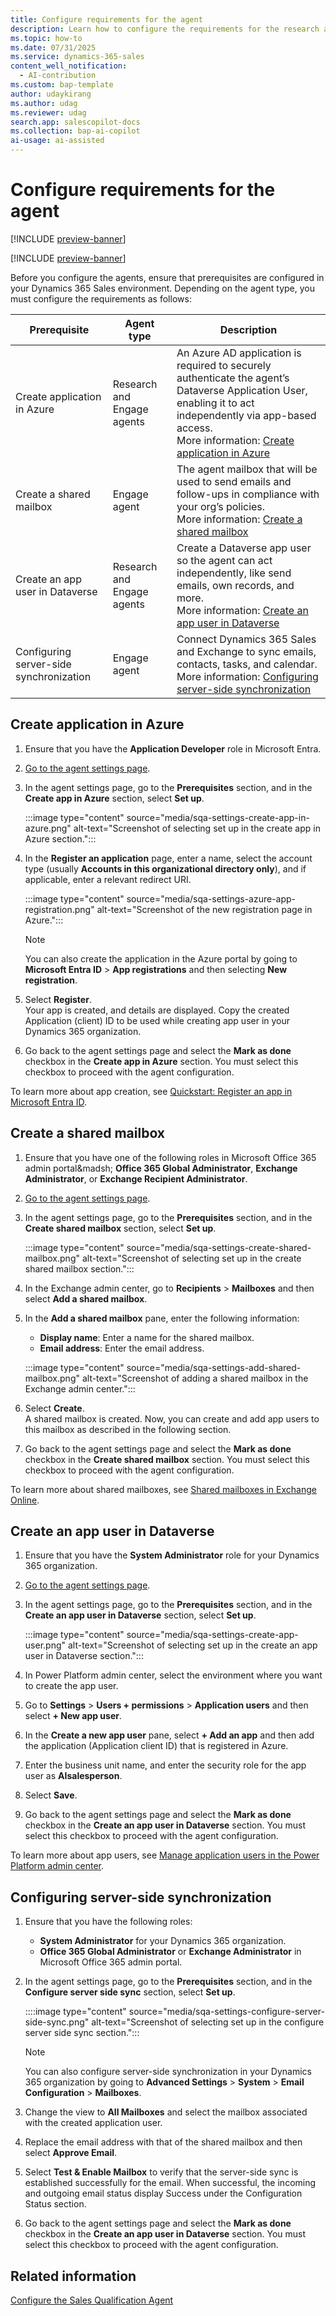 ```yaml
---
title: Configure requirements for the agent
description: Learn how to configure the requirements for the research and engage agents in Dynamics 365 Sales.
ms.topic: how-to 
ms.date: 07/31/2025
ms.service: dynamics-365-sales
content_well_notification:
  - AI-contribution
ms.custom: bap-template
author: udaykirang
ms.author: udag
ms.reviewer: udag
search.app: salescopilot-docs
ms.collection: bap-ai-copilot
ai-usage: ai-assisted
---
```


# Configure requirements for the agent

[!INCLUDE [preview-banner](~/../shared-content/shared/preview-includes/preview-banner.md)]

[!INCLUDE [preview-banner](~/../shared-content/shared/preview-includes/preview-note-d365.md)]

Before you configure the agents, ensure that prerequisites are configured in your Dynamics 365 Sales environment. Depending on the agent type, you must configure the requirements as follows:

| Prerequisite | Agent type | Description |
|--------------|------------|-------------|
| Create application in Azure | Research and Engage agents | An Azure AD application is required to securely authenticate the agent’s Dataverse Application User, enabling it to act independently via app-based access.<br>More information: [Create application in Azure](#create-application-in-azure) |
| Create a shared mailbox | Engage agent | The agent mailbox that will be used to send emails and follow-ups in compliance with your org’s policies.<br>More information: [Create a shared mailbox](#create-a-shared-mailbox) |
| Create an app user in Dataverse | Research and Engage agents | Create a Dataverse app user so the agent can act independently, like send emails, own records, and more.<br>More information: [Create an app user in Dataverse](#create-an-app-user-in-dataverse) |
| Configuring server-side synchronization | Engage agent | Connect Dynamics 365 Sales and Exchange to sync emails, contacts, tasks, and calendar.<br>More information: [Configuring server-side synchronization](#configuring-server-side-synchronization) |

## Create application in Azure

1. Ensure that you have the **Application Developer** role in Microsoft Entra.
1. [Go to the agent settings page](open-sales-qualification-agent-settings.md).  
1. In the agent settings page, go to the **Prerequisites** section, and in the **Create app in Azure** section, select **Set up**.

    :::image type="content" source="media/sqa-settings-create-app-in-azure.png" alt-text="Screenshot of selecting set up in the create app in Azure section.":::

1. In the **Register an application** page, enter a name, select the account type (usually **Accounts in this organizational directory only**), and if applicable, enter a relevant redirect URI. 

    :::image type="content" source="media/sqa-settings-azure-app-registration.png" alt-text="Screenshot of the new registration page in Azure.":::

    > [!NOTE]
    > You can also create the application in the Azure portal by going to **Microsoft Entra ID** > **App registrations** and then selecting **New registration**.

1. Select **Register**.  
    Your app is created, and details are displayed. Copy the created Application (client) ID to be used while creating app user in your Dynamics 365 organization.  

1. Go back to the agent settings page and select the **Mark as done** checkbox in the **Create app in Azure** section. You must select this checkbox to proceed with the agent configuration.  

To learn more about app creation, see [Quickstart: Register an app in Microsoft Entra ID](/entra/identity-platform/quickstart-register-app?tabs=certificate%2Cexpose-a-web-api).  

## Create a shared mailbox

1. Ensure that you have one of the following roles in Microsoft Office 365 admin portal&madsh; **Office 365 Global Administrator**, **Exchange Administrator**, or **Exchange Recipient Administrator**.
1. [Go to the agent settings page](open-sales-qualification-agent-settings.md).  
1. In the agent settings page, go to the **Prerequisites** section, and in the **Create shared mailbox** section, select **Set up**.

    :::image type="content" source="media/sqa-settings-create-shared-mailbox.png" alt-text="Screenshot of selecting set up in the create shared mailbox section.":::

1. In the Exchange admin center, go to **Recipients** > **Mailboxes** and then select **Add a shared mailbox**.  
1. In the **Add a shared mailbox** pane, enter the following information:  
    - **Display name**: Enter a name for the shared mailbox.  
    - **Email address**: Enter the email address.  

    :::image type="content" source="media/sqa-settings-add-shared-mailbox.png" alt-text="Screenshot of adding a shared mailbox in the Exchange admin center.":::

1. Select **Create**.  
    A shared mailbox is created. Now, you can create and add app users to this mailbox as described in the following section.  
1. Go back to the agent settings page and select the **Mark as done** checkbox in the **Create shared mailbox** section. You must select this checkbox to proceed with the agent configuration.  

To learn more about shared mailboxes, see [Shared mailboxes in Exchange Online](/exchange/collaboration-exo/shared-mailboxes).

## Create an app user in Dataverse

1. Ensure that you have the **System Administrator** role for your Dynamics 365 organization.  
1. [Go to the agent settings page](open-sales-qualification-agent-settings.md).  
1. In the agent settings page, go to the **Prerequisites** section, and in the **Create an app user in Dataverse** section, select **Set up**.  

    :::image type="content" source="media/sqa-settings-create-app-user.png" alt-text="Screenshot of selecting set up in the create an app user in Dataverse section.":::

1. In Power Platform admin center, select the environment where you want to create the app user.  
1. Go to **Settings** > **Users + permissions** > **Application users** and then select **+ New app user**.  
1. In the **Create a new app user** pane, select **+ Add an app** and then add the application (Application client ID) that is registered in Azure.  
1. Enter the business unit name, and enter the security role for the app user as **AIsalesperson**.  
1. Select **Save**.  
1. Go back to the agent settings page and select the **Mark as done** checkbox in the **Create an app user in Dataverse** section. You must select this checkbox to proceed with the agent configuration.  

To learn more about app users, see [Manage application users in the Power Platform admin center](/power-platform/admin/manage-application-users).

## Configuring server-side synchronization

1. Ensure that you have the following roles:  
    - **System Administrator** for your Dynamics 365 organization.  
    - **Office 365 Global Administrator** or **Exchange Administrator** in Microsoft Office 365 admin portal.  
1. In the agent settings page, go to the **Prerequisites** section, and in the **Configure server side sync** section, select **Set up**.  

    ::::image type="content" source="media/sqa-settings-configure-server-side-sync.png" alt-text="Screenshot of selecting set up in the configure server side sync section.":::

    > [!NOTE]
    > You can also configure server-side synchronization in your Dynamics 365 organization by going to **Advanced Settings** > **System** > **Email Configuration** > **Mailboxes**.
1. Change the view to **All Mailboxes** and select the mailbox associated with the created application user.  
1. Replace the email address with that of the shared mailbox and then select **Approve Email**.  
1. Select **Test & Enable Mailbox** to verify that the server-side sync is established successfully for the email. When successful, the incoming and outgoing email status display Success under the Configuration Status section.  
1. Go back to the agent settings page and select the **Mark as done** checkbox in the **Create an app user in Dataverse** section. You must select this checkbox to proceed with the agent configuration.  

## Related information

[Configure the Sales Qualification Agent](configure-sales-qualification-agent.md)


